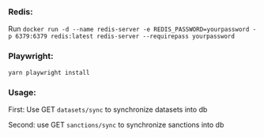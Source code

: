 ### Redis:

Run `docker run -d --name redis-server -e REDIS_PASSWORD=yourpassword -p 6379:6379 redis:latest redis-server --requirepass yourpassword`

### Playwright:

`yarn playwright install`

### Usage:

First: Use GET `datasets/sync` to synchronize datasets into db

Second: use GET `sanctions/sync` to synchronize sanctions into db
